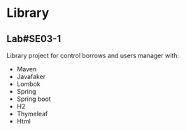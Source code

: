 # Library

## Lab#SE03-1 

Library project for control borrows and users manager with:

- Maven
- Javafaker
- Lombok
- Spring
- Spring boot
- H2
- Thymeleaf
- Html

